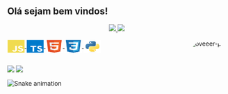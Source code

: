 ## Olá sejam bem vindos!
<div align="center">
  <a href="https://github.com/oveeeriwnl">
  <img height="180em" src="https://github-readme-stats.vercel.app/api?username=oveeeriwnl&show_icons=true&theme=dark&include_all_commits=true&count_private=true"/>
  <img height="180em" src="https://github-readme-stats.vercel.app/api/top-langs/?username=oveeeriwnl&layout=compact&langs_count=7&theme=dark"/>
</div>
<div style="display: inline_block"><br>
  <img align="center" alt="oveeer-Js" height="30" width="40" src="https://raw.githubusercontent.com/devicons/devicon/master/icons/javascript/javascript-plain.svg">
  <img align="center" alt="oveeer-Ts" height="30" width="40" src="https://raw.githubusercontent.com/devicons/devicon/master/icons/typescript/typescript-plain.svg">
  <img align="center" alt="oveeer-HTML" height="30" width="40" src="https://raw.githubusercontent.com/devicons/devicon/master/icons/html5/html5-original.svg">
  <img align="center" alt="oveeer-CSS" height="30" width="40" src="https://raw.githubusercontent.com/devicons/devicon/master/icons/css3/css3-original.svg">
  <img align="center" alt="oveeer-Python" height="30" width="40" src="https://raw.githubusercontent.com/devicons/devicon/master/icons/python/python-original.svg">
  <img align="right" alt="oveeer-pic" height="150" style="border-radius:50px;" src="https://avatars.akamai.steamstatic.com/c824cf2b0098f32196f5c2ba323371ba8be18dbb_full.jpg">
</div>
  
  ##
 
<div> 
  <a href = "mailto:vinicius-taya@hotmail.com"><img src="https://img.shields.io/badge/-Gmail-%23333?style=for-the-badge&logo=gmail&logoColor=white" target="_blank"></a>
  <a href="https://www.linkedin.com/in/vinicius-almeida-2363011b8" target="_blank"><img src="https://img.shields.io/badge/-LinkedIn-%230077B5?style=for-the-badge&logo=linkedin&logoColor=white" target="_blank"></a> 
 
  ![Snake animation](https://github.com/oveeeriwnl/oveeeriwnl/blob/output/github-contribution-grid-snake.svg)
 
</div>

